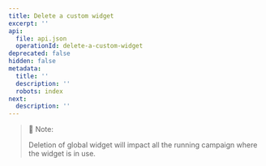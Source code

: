 ```yaml
---
title: Delete a custom widget
excerpt: ''
api:
  file: api.json
  operationId: delete-a-custom-widget
deprecated: false
hidden: false
metadata:
  title: ''
  description: ''
  robots: index
next:
  description: ''
---
```

> 📘 Note:
> 
> Deletion of global widget will impact all the running campaign where the widget is in use.